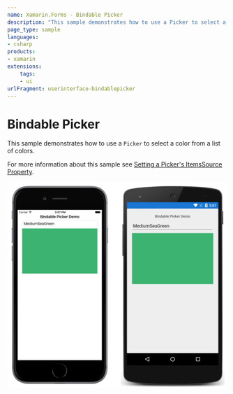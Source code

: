 ```yaml
---
name: Xamarin.Forms - Bindable Picker
description: "This sample demonstrates how to use a Picker to select a color from a list of colors (UI)"
page_type: sample
languages:
- csharp
products:
- xamarin
extensions:
    tags:
    - ui
urlFragment: userinterface-bindablepicker
---
```

# Bindable Picker

This sample demonstrates how to use a `Picker` to select a color from a list of colors.

For more information about this sample see [Setting a Picker's ItemsSource Property](https://docs.microsoft.com/xamarin/xamarin-forms/user-interface/picker/populating-itemssource).

![Bindable Picker demo screenshot](Screenshots/01All.png "Bindable Picker demo screenshot")

